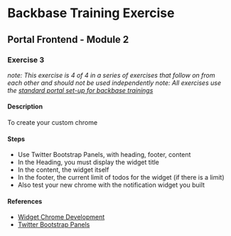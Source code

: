 # Backbase Training Exercise## Portal Frontend - Module 2### Exercise 3_note: This exercise is 4 of 4 in a series of exercises that follow on from each other and should not be used independently__note: All exercises use the [standard portal set-up for backbase trainings](https://my.backbase.com/resources/how-to-guides/getting-your-first-launchpad-based-portal-set-up/)_#### DescriptionTo create your custom chrome#### Steps - Use Twitter Bootstrap Panels, with heading, footer, content - In the Heading, you must display the widget title - In the content, the widget itself - In the footer, the current limit of todos for the widget (if there is a limit) - Also test your new chrome with the notification widget you built#### References - [Widget Chrome Development](https://my.backbase.com/resources/documentation/portal/5.5.1.0/devd_comp_wdgt_chrome.html) - [Twitter Bootstrap Panels](http://getbootstrap.com/components/#panels)